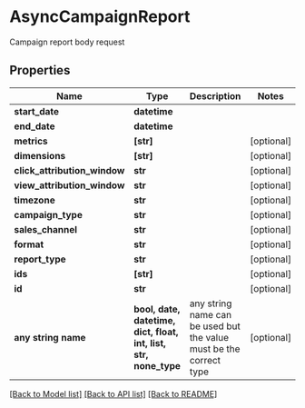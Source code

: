# AsyncCampaignReport

Campaign report body request

## Properties
Name | Type | Description | Notes
------------ | ------------- | ------------- | -------------
**start_date** | **datetime** |  | 
**end_date** | **datetime** |  | 
**metrics** | **[str]** |  | [optional] 
**dimensions** | **[str]** |  | [optional] 
**click_attribution_window** | **str** |  | [optional] 
**view_attribution_window** | **str** |  | [optional] 
**timezone** | **str** |  | [optional] 
**campaign_type** | **str** |  | [optional] 
**sales_channel** | **str** |  | [optional] 
**format** | **str** |  | [optional] 
**report_type** | **str** |  | [optional] 
**ids** | **[str]** |  | [optional] 
**id** | **str** |  | [optional] 
**any string name** | **bool, date, datetime, dict, float, int, list, str, none_type** | any string name can be used but the value must be the correct type | [optional]

[[Back to Model list]](../README.md#documentation-for-models) [[Back to API list]](../README.md#documentation-for-api-endpoints) [[Back to README]](../README.md)


